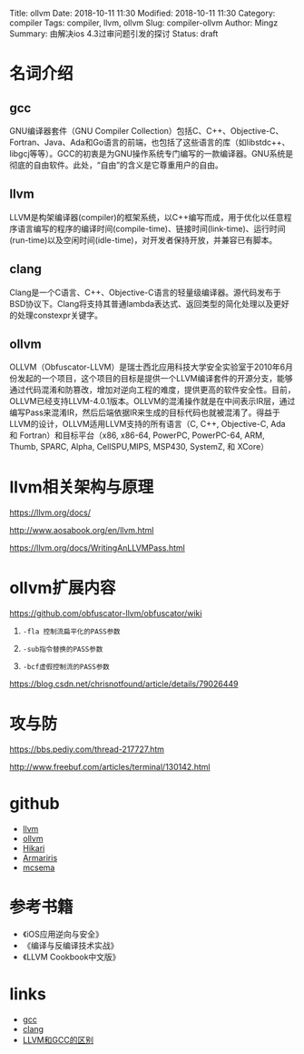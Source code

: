Title: ollvm
Date: 2018-10-11 11:30
Modified: 2018-10-11 11:30
Category: compiler
Tags: compiler, llvm, ollvm
Slug: compiler-ollvm
Author: Mingz
Summary: 由解决ios 4.3过审问题引发的探讨
Status: draft




# 名词介绍

## gcc

GNU编译器套件（GNU Compiler Collection）包括C、C++、Objective-C、Fortran、Java、Ada和Go语言的前端，也包括了这些语言的库（如libstdc++、libgcj等等）。GCC的初衷是为GNU操作系统专门编写的一款编译器。GNU系统是彻底的自由软件。此处，“自由”的含义是它尊重用户的自由。


## llvm
LLVM是构架编译器(compiler)的框架系统，以C++编写而成，用于优化以任意程序语言编写的程序的编译时间(compile-time)、链接时间(link-time)、运行时间(run-time)以及空闲时间(idle-time)，对开发者保持开放，并兼容已有脚本。


## clang
Clang是一个C语言、C++、Objective-C语言的轻量级编译器。源代码发布于BSD协议下。Clang将支持其普通lambda表达式、返回类型的简化处理以及更好的处理constexpr关键字。


## ollvm
OLLVM（Obfuscator-LLVM）是瑞士西北应用科技大学安全实验室于2010年6月份发起的一个项目，这个项目的目标是提供一个LLVM编译套件的开源分支，能够通过代码混淆和防篡改，增加对逆向工程的难度，提供更高的软件安全性。目前，OLLVM已经支持LLVM-4.0.1版本。OLLVM的混淆操作就是在中间表示IR层，通过编写Pass来混淆IR，然后后端依据IR来生成的目标代码也就被混淆了。得益于LLVM的设计，OLLVM适用LLVM支持的所有语言（C, C++, Objective-C, Ada 和 Fortran）和目标平台（x86, x86-64, PowerPC, PowerPC-64, ARM, Thumb, SPARC, Alpha, CellSPU,MIPS, MSP430, SystemZ, 和 XCore）



# llvm相关架构与原理

https://llvm.org/docs/

http://www.aosabook.org/en/llvm.html


https://llvm.org/docs/WritingAnLLVMPass.html

# ollvm扩展内容


https://github.com/obfuscator-llvm/obfuscator/wiki





1.     -fla 控制流扁平化的PASS参数

2.     -sub指令替换的PASS参数

3.     -bcf虚假控制流的PASS参数



https://blog.csdn.net/chrisnotfound/article/details/79026449


# 攻与防

https://bbs.pediy.com/thread-217727.htm

http://www.freebuf.com/articles/terminal/130142.html






# github

- [llvm](https://github.com/llvm-mirror/llvm)
- [ollvm](https://github.com/obfuscator-llvm/obfuscator)
- [Hikari](https://github.com/HikariObfuscator/Hikari)
- [Armariris](https://github.com/GoSSIP-SJTU/Armariris)
- [mcsema](https://github.com/trailofbits/mcsema)



# 参考书籍
- 《iOS应用逆向与安全》
- 《编译与反编译技术实战》
- 《LLVM Cookbook中文版》


# links
- [gcc](https://www.gnu.org/software/gcc/)
- [clang](http://clang.llvm.org/)
- [LLVM和GCC的区别](https://www.cnblogs.com/zuopeng/p/4141467.html)

